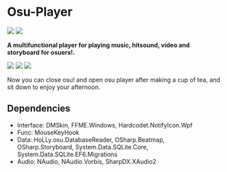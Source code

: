 # Osu-Player
![](https://img.shields.io/badge/.NET-4.6.1-blue.svg)
![](https://img.shields.io/badge/license-GPL-blue.svg)

**A multifunctional player for playing music, hitsound, video and storyboard for osuers!.**

![](http://puu.sh/CQWkb/7decbef183.png)
![](http://puu.sh/CQWkO/1ef95bc770.png)
![](http://puu.sh/CQYlm/01e9c6417b.jpg)

Now you can close osu! and open osu player after making a cup of tea, and sit down to enjoy your afternoon.

## Dependencies
* Interface: DMSkin, FFME.Windows, Hardcodet.NotifyIcon.Wpf
* Func: MouseKeyHook
* Data: HoLLy.osu.DatabaseReader, OSharp.Beatmap, OSharp.Storyboard, System.Data.SQLite.Core, System.Data.SQLite.EF6.Migrations
* Audio: NAudio, NAudio.Vorbis, SharpDX.XAudio2
